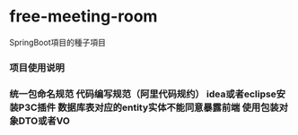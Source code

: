 ﻿# free-meeting-room
SpringBoot項目的種子項目
### 项目使用说明
### 统一包命名规范 代码编写规范（阿里代码规约） idea或者eclipse安装P3C插件  数据库表对应的entity实体不能同意暴露前端  使用包装对象DTO或者VO 
